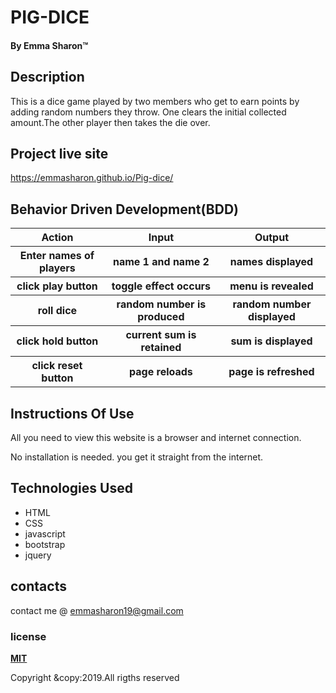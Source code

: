 
# PIG-DICE

#### By **Emma Sharon**&trade;

## Description
This is a dice game played by two members who get to earn points by adding random numbers they throw. One clears the initial collected amount.The other player then takes the die over.

## Project live site
https://emmasharon.github.io/Pig-dice/

## Behavior Driven Development(BDD)
<table>
  <tr>
    <th>Action</th>
    <th>Input</th>
    <th>Output</th>
  </tr>
     <tr>
       <th>Enter names of players</th>
       <th>name 1 and name 2</th>
       <th>names displayed</th>
     </tr>
     </tr>
      <tr>
         <th>click play button</th>
         <th>toggle effect occurs</th>
         <th>menu is revealed</th>
      </tr>
      <tr>
         <th>roll dice</th>
         <th>random number is produced</th>
         <th>random number displayed</th>
       </tr>
       <tr>
          <th>click hold button</th>
          <th>current sum is retained</th>
          <th>sum is displayed</th>
        </tr>
       <tr>
          <th>click reset button</th>
          <th>page reloads</th>
          <th>page is refreshed</th>
        </tr>
      </table>

## Instructions Of Use
All you need to view this website is a browser and internet connection.

No installation is needed. you get it straight from the internet.

## Technologies Used
* HTML
* CSS
* javascript
* bootstrap
* jquery

## contacts
contact me @ emmasharon19@gmail.com

### license
**[MIT](https://opensource.org/licenses/MIT)**




Copyright &copy:2019.All rigths reserved
